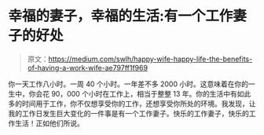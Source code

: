 # 幸福的妻子，幸福的生活:有一个工作妻子的好处

> 原文：<https://medium.com/swlh/happy-wife-happy-life-the-benefits-of-having-a-work-wife-ae797ff1f969>

你一天工作八小时。一周 40 个小时。一年差不多 2000 小时。这意味着在你的一生中，你会花 90，000 个小时在工作上，相当于整整 13 年。你的生活中有如此多的时间用于工作，你不仅想享受你的工作，还想享受你所处的环境。我发现，让我的工作日发生巨大变化的一件事是有一个工作妻子。快乐的工作妻子，快乐的工作生活！正如他们所说。